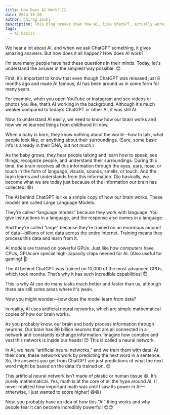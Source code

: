 ```yaml
---
title: How Does AI Work? 🤔🤔
date: 2024-10-20
author: Chirag Joshi
description: This blog breaks down how AI, like ChatGPT, actually works—comparing it to how our brain learns from childhood, and explaining complex ideas like neural networks and GPUs in a super simple way.
tags:
  - AI Basics
---
```


We hear a lot about AI, and when we ask ChatGPT something, it gives amazing answers. But how does it all happen? How does AI work?

I’m sure many people have had these questions in their minds. Today, let's understand the answer in the simplest way possible. 😊

First, it’s important to know that even though ChatGPT was released just 8 months ago and made AI famous, AI has been around us in some form for many years.

For example, when you open YouTube or Instagram and see videos or photos you like, that’s AI working in the background. Although it's much weaker compared to today’s ChatGPT or other AI, it was still AI.

Now, to understand AI easily, we need to know how our brain works and how we’ve learned things from childhood till now.

When a baby is born, they know nothing about the world—how to talk, what people look like, or anything about their surroundings. (Sure, some basic info is already in their DNA, but not much.)

As the baby grows, they hear people talking and learn how to speak, see things, recognize people, and understand their surroundings. During this time, the brain receives all this information through the eyes, ears, nose, or touch in the form of language, visuals, sounds, smells, or touch. And the brain learns and understands from this information. (So basically, we become what we are today just because of the information our brain has collected! 😄)

The AI behind ChatGPT is like a simple copy of how our brain works. These models are called Large Language Models.

They’re called “language models” because they work with language. You give instructions in a language, and the response also comes in a language.

And they’re called “large” because they’re trained on an enormous amount of data—billions of text data across the entire internet. Training means they process this data and learn from it.

AI models are trained on powerful GPUs. Just like how computers have CPUs, GPUs are special high-capacity chips needed for AI. (Also useful for gaming! 🤪)

The AI behind ChatGPT was trained on 10,000 of the most advanced GPUs, which took months. That’s why it has such incredible capabilities! 😇

This is why AI can do many tasks much better and faster than us, although there are still some areas where it's weak.

Now you might wonder—how does the model learn from data?

In reality, AI uses artificial neural networks, which are simple mathematical copies of how our brain works.

As you probably know, our brain and body process information through neurons. Our brain has 86 billion neurons that are all connected in a network and constantly exchange information. Imagine how complex and vast this network is inside our heads! 😊 This is called a neural network.

In AI, we have “artificial neural networks,” and we train them with data. At their core, these networks work by predicting the next word in a sentence. So, the answers you get from ChatGPT are just predictions of what the next word might be based on the data it’s trained on. 😊

This artificial neural network isn’t made of plastic or human tissue 😄. It’s purely mathematical. Yes, math is at the core of all the hype around AI. (I never realized how important math was until I saw its power in AI—otherwise, I just wanted to score higher! 😄😄)

Now, you probably have an idea of how this “AI” thing works and why people fear it can become incredibly powerful! 😊😊